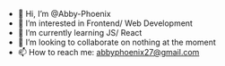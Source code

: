 - 👋 Hi, I’m @Abby-Phoenix
- 👀 I’m interested in Frontend/ Web Development
- 🌱 I’m currently learning JS/ React
- 💞️ I’m looking to collaborate on nothing at the moment 
- 📫 How to reach me: abbyphoenix27@gmail.com

<!---
Abby-Phoenix/Abby-Phoenix is a ✨ special ✨ repository because its `README.md` (this file) appears on your GitHub profile.
You can click the Preview link to take a look at your changes.
--->

